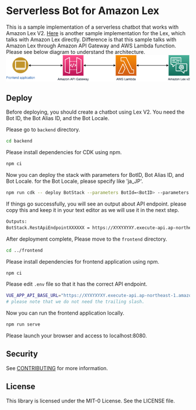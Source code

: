 # Serverless Bot for Amazon Lex
This is a sample implementation of a serverless chatbot that works with Amazon Lex V2. 
[Here](https://github.com/aws-samples/aws-lex-web-ui) is another sample implementation for the Lex, which talks with Amazon Lex directly. Difference is that this sample talks with Amazon Lex through Amazon API Gateway and AWS Lambda function.
Please see below diagram to understand the architecture.
![architecture](serverlessbot.png)



## Deploy
Before deploying, you should create a chatbot using Lex V2. You need the Bot ID, the Bot Alias ID, and the Bot Locale.

Please go to `backend` directory.
```sh
cd backend
```

Please install dependencies for CDK using npm.
```sh
npm ci
```

Now you can deploy the stack with parameters for BotID, Bot Alias ID, and Bot Locale. for the Bot Locale, please specify like 'ja_JP'.
```sh
npm run cdk -- deploy BotStack --parameters BotId=<BotID> --parameters BotAliasId=<BotAliasId> --parameters BotLocale=<Locale>
```

If things go successfully, you will see an output about API endpoint. please copy this and keep it in your text editor as we will use it in the next step.
```sh
Outputs:
BotStack.RestApiEndpointXXXXXX = https://XYXYXYXY.execute-api.ap-northeast-1.amazonaws.com/api/
```

After deployment complete, Please move to the `frontend` directory.

```sh
cd ../frontend
```

Please install dependencies for frontend application using npm.
```sh
npm ci
```

Please edit `.env` file so that it has the correct API endpoint.
```sh
VUE_APP_API_BASE_URL="https://XYXYXYXY.execute-api.ap-northeast-1.amazonaws.com/api"
# please note that we do not need the trailing slash.
```

Now you can run the frontend application locally.
```sh
npm run serve
```

Please launch your browser and access to localhost:8080.


## Security
See [CONTRIBUTING](CONTRIBUTING.md#security-issue-notifications) for more information.


## License
This library is licensed under the MIT-0 License. See the LICENSE file.